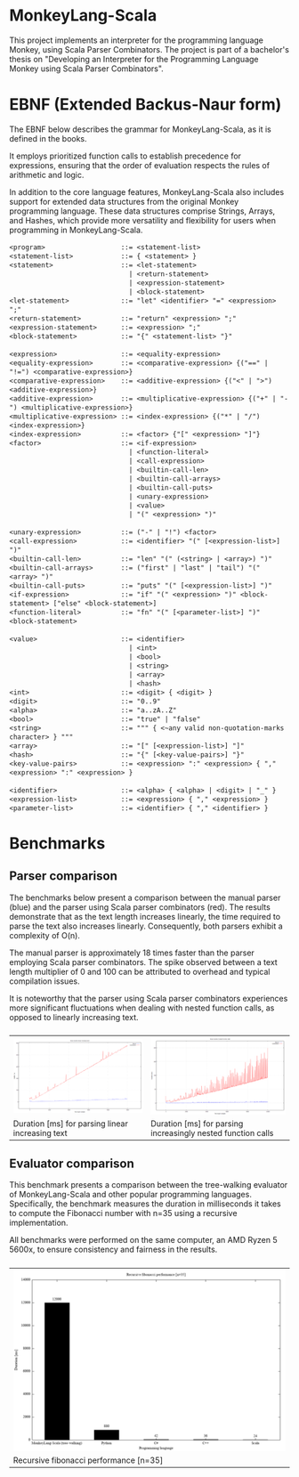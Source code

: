 # MonkeyLang-Scala

This project implements an interpreter for the programming language Monkey, using Scala Parser Combinators. The project
is part of a bachelor's thesis on "Developing an Interpreter for the Programming Language Monkey using Scala Parser
Combinators".

# EBNF (Extended Backus-Naur form)

The EBNF below describes the grammar for MonkeyLang-Scala, as it is defined in the books.

It employs prioritized function calls to establish precedence for expressions, ensuring that the order of evaluation
respects the rules of arithmetic and logic.

In addition to the core language features, MonkeyLang-Scala also includes support for extended data structures from the
original Monkey programming language. These data structures comprise Strings, Arrays, and Hashes, which provide more
versatility and flexibility for users when programming in MonkeyLang-Scala.

```
<program>                   ::= <statement-list>
<statement-list>            ::= { <statement> }
<statement>                 ::= <let-statement>
                              | <return-statement>
                              | <expression-statement>
                              | <block-statement>
<let-statement>             ::= "let" <identifier> "=" <expression> ";"
<return-statement>          ::= "return" <expression> ";"
<expression-statement>      ::= <expression> ";"
<block-statement>           ::= "{" <statement-list> "}"

<expression>                ::= <equality-expression>
<equality-expression>       ::= <comparative-expression> {("==" | "!=") <comparative-expression>}
<comparative-expression>    ::= <additive-expression> {("<" | ">") <additive-expression>}
<additive-expression>       ::= <multiplicative-expression> {("+" | "-") <multiplicative-expression>}
<multiplicative-expression> ::= <index-expression> {("*" | "/") <index-expression>}
<index-expression>          ::= <factor> {"[" <expression> "]"}
<factor>                    ::= <if-expression>
                              | <function-literal>
                              | <call-expression>
                              | <builtin-call-len>
                              | <builtin-call-arrays>
                              | <builtin-call-puts>
                              | <unary-expression>
                              | <value>
                              | "(" <expression> ")"

<unary-expression>          ::= ("-" | "!") <factor>
<call-expression>           ::= <identifier> "(" [<expression-list>] ")"
<builtin-call-len>          ::= "len" "(" (<string> | <array>) ")"
<builtin-call-arrays>       ::= ("first" | "last" | "tail") "(" <array> ")"
<builtin-call-puts>         ::= "puts" "(" [<expression-list>] ")"
<if-expression>             ::= "if" "(" <expression> ")" <block-statement> ["else" <block-statement>]
<function-literal>          ::= "fn" "(" [<parameter-list>] ")" <block-statement>

<value>                     ::= <identifier>
                              | <int>
                              | <bool>
                              | <string>
                              | <array>
                              | <hash>
<int>                       ::= <digit> { <digit> }
<digit>                     ::= "0..9"
<alpha>                     ::= "a..zA..Z"
<bool>                      ::= "true" | "false"
<string>                    ::= """ { <~any valid non-quotation-marks character> } """
<array>                     ::= "[" [<expression-list>] "]"
<hash>                      ::= "{" [<key-value-pairs>] "}"
<key-value-pairs>           ::= <expression> ":" <expression> { "," <expression> ":" <expression> }

<identifier>                ::= <alpha> { <alpha> | <digit> | "_" }
<expression-list>           ::= <expression> { "," <expression> }
<parameter-list>            ::= <identifier> { "," <identifier> }
```

# Benchmarks

## Parser comparison

The benchmarks below present a comparison between the manual parser (blue) and the parser using Scala parser combinators (red).
The results demonstrate that as the text length increases linearly, the time required to parse the text also increases linearly.
Consequently, both parsers exhibit a complexity of O(n).

The manual parser is approximately 18 times faster than the parser employing Scala parser combinators.
The spike observed between a text length multiplier of 0 and 100 can be attributed to overhead and typical compilation issues.

It is noteworthy that the parser using Scala parser combinators experiences more significant fluctuations when dealing with nested function calls, as opposed to linearly increasing text. 

<table>
	<caption></caption>
	<tr>
		<td>
			<img src="https://github.com/LeonSteinbach/MonkeyLang-Scala/blob/main/benchmarks/parser/timings-parser-append.png" alt="timings-parser-append" width="100%"/>
		</td>
		<td>
			<img src="https://github.com/LeonSteinbach/MonkeyLang-Scala/blob/main/benchmarks/parser/timings-parser-nested.png" alt="timings-parser-nested" width="100%"/>
		</td>
	</tr>
	<tr>
		<td>
			Duration [ms] for parsing linear increasing text
		</td>
		<td>
			Duration [ms] for parsing increasingly nested function calls
		</td>
	</tr>
</table>

## Evaluator comparison

This benchmark presents a comparison between the tree-walking evaluator of MonkeyLang-Scala and other popular programming languages.
Specifically, the benchmark measures the duration in milliseconds it takes to compute the Fibonacci number with n=35 using a recursive implementation.

All benchmarks were performed on the same computer, an AMD Ryzen 5 5600x, to ensure consistency and fairness in the results.

<table>
	<caption></caption>
	<tr>
		<td>
			<img src="https://github.com/LeonSteinbach/MonkeyLang-Scala/blob/main/benchmarks/evaluator/timings-evaluator-fib.png" alt="timings-evaluator-fib" width="100%"/>
		</td>
	</tr>
	<tr>
		<td>
			Recursive fibonacci performance [n=35]
		</td>
	</tr>
</table>

